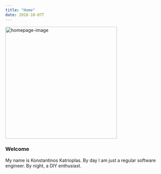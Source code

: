 ```yaml
---
title: "Home"
date: 2018-10-07T
---
```


<img width="350px;" alt="homepage-image" class="homepage-image" src="/img/art.jpg">


<h3> Welcome </h3>

My name is Konstantinos Katrioplas. By day I am just a regular software engineer. By night, a DIY enthusiast.
